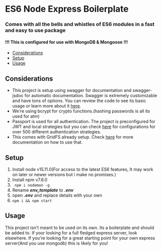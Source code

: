 # ES6 Node Express Boilerplate


### Comes with all the bells and whistles of ES6 modules in a fast and easy to use package



#### !!! This is configured for use with MongoDB & Mongoose !!!

- [Considerations]()
- [Setup]()
- [Usage]()



## Considerations

- This project is setup using swagger for documentation and swagger-jsdoc for automatic documentation. Swagger is extremely customizable and have tons of options. You can review the code to see its basic usage or learn more about it [here](https://swagger.io/).
- We're using bcrypt for crypto functions.(hashing passwords is all its used for atm)
- Passport is used for all authentication. The project is preconfigured for JWT and local strategies but you can check [here](http://www.passportjs.org/packages/) for configurations for over 500 different authentication strategies.
- This comes with GridFS already setup. Check [here](https://www.freecodecamp.org/news/gridfs-making-file-uploading-to-mongodb) for more documentation on how to use that.



## Setup

1. Install node v15.11.0(For access to the latest ES6 features, It may work on later or newer versions but i make no promises.)
2. Install npm v7.6.0
3. ``` npm i nodemon -g```
4. Rename ***env_template*** to ***.env***
5. open ***.env*** and replace details with your own
6. ``` npm i && npm start ```

## Usage
This project isn't meant to be used on its own. Its a boilerplate and should be added to. If your looking for a full fledged express server, look elsewhere. If you're looking for a great starting point for your own express server(And you use mongodb) this is likely for you!
